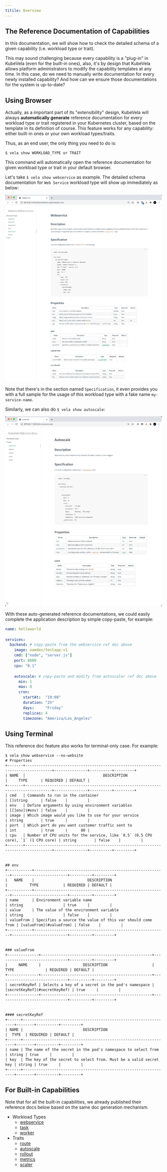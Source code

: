 ```yaml
---
titile: Overview
---
```


## The Reference Documentation of Capabilities

In this documentation, we will show how to check the detailed schema of a given capability (i.e. workload type or trait). 

This may sound challenging because every capability is a "plug-in" in KubeVela (even for the built-in ones), also, it's by design that KubeVela allows platform administrators to modify the capability templates at any time. In this case, do we need to manually write documentation for every newly installed capability? And how can we ensure those documentations for the system is up-to-date?

## Using Browser

Actually, as a important part of its "extensibility" design, KubeVela will always **automatically generate** reference documentation for every workload type or trait registered in your Kubernetes cluster, based on the template in its definition of course. This feature works for any capability: either built-in ones or your own workload types/traits.

Thus, as an end user, the only thing you need to do is:

```console
$ vela show WORKLOAD_TYPE or TRAIT
```

This command will automatically open the reference documentation for given workload type or trait in your default browser.

Let's take `$ vela show webservice` as example. The detailed schema documentation for `Web Service` workload type will show up immediately as below:

![](../resources/vela_show_webservice.jpg)

Note that there's in the section named `Specification`, it even provides you with a full sample for the usage of this workload type with a fake name `my-service-name`.

Similarly, we can also do `$ vela show autoscale`:

![](../resources/vela_show_autoscale.jpg)

With these auto-generated reference documentations, we could easily complete the application description by simple copy-paste, for example:

```yaml
name: helloworld

services:
  backend: # copy-paste from the webservice ref doc above
    image: oamdev/testapp:v1
    cmd: ["node", "server.js"]
    port: 8080
    cpu: "0.1"

    autoscale: # copy-paste and modify from autoscaler ref doc above
      min: 1
      max: 8
      cron:
        startAt:  "19:00"
        duration: "2h"
        days:     "Friday"
        replicas: 4
        timezone: "America/Los_Angeles"
```

## Using Terminal

This reference doc feature also works for terminal-only case. For example:

```shell
$ vela show webservice --no-website
# Properties
+-------+----------------------------------------------------------------------------------+---------------+----------+---------+
| NAME  |                                   DESCRIPTION                                    |     TYPE      | REQUIRED | DEFAULT |
+-------+----------------------------------------------------------------------------------+---------------+----------+---------+
| cmd   | Commands to run in the container                                                 | []string      | false    |         |
| env   | Define arguments by using environment variables                                  | [[]env](#env) | false    |         |
| image | Which image would you like to use for your service                               | string        | true     |         |
| port  | Which port do you want customer traffic sent to                                  | int           | true     |      80 |
| cpu   | Number of CPU units for the service, like `0.5` (0.5 CPU core), `1` (1 CPU core) | string        | false    |         |
+-------+----------------------------------------------------------------------------------+---------------+----------+---------+


## env
+-----------+-----------------------------------------------------------+-------------------------+----------+---------+
|   NAME    |                        DESCRIPTION                        |          TYPE           | REQUIRED | DEFAULT |
+-----------+-----------------------------------------------------------+-------------------------+----------+---------+
| name      | Environment variable name                                 | string                  | true     |         |
| value     | The value of the environment variable                     | string                  | false    |         |
| valueFrom | Specifies a source the value of this var should come from | [valueFrom](#valueFrom) | false    |         |
+-----------+-----------------------------------------------------------+-------------------------+----------+---------+


### valueFrom
+--------------+--------------------------------------------------+-------------------------------+----------+---------+
|     NAME     |                   DESCRIPTION                    |             TYPE              | REQUIRED | DEFAULT |
+--------------+--------------------------------------------------+-------------------------------+----------+---------+
| secretKeyRef | Selects a key of a secret in the pod's namespace | [secretKeyRef](#secretKeyRef) | true     |         |
+--------------+--------------------------------------------------+-------------------------------+----------+---------+


#### secretKeyRef
+------+------------------------------------------------------------------+--------+----------+---------+
| NAME |                           DESCRIPTION                            |  TYPE  | REQUIRED | DEFAULT |
+------+------------------------------------------------------------------+--------+----------+---------+
| name | The name of the secret in the pod's namespace to select from     | string | true     |         |
| key  | The key of the secret to select from. Must be a valid secret key | string | true     |         |
+------+------------------------------------------------------------------+--------+----------+---------+
```

## For Built-in Capabilities

Note that for all the built-in capabilities, we already published their reference docs below based on the same doc generation mechanism.


- Workload Types
	- [webservice](./webservice)
	- [task](./task)
	- [worker](./worker)
- Traits
	- [route](./route)
	- [autoscale](./autoscale)
	- [rollout](./rollout)
	- [metrics](./metrics)
	- [scaler](./scaler)